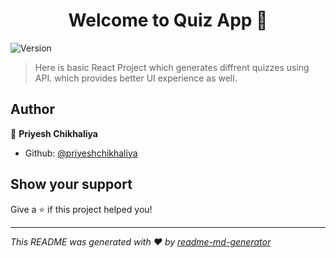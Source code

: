 <h1 align="center">Welcome to Quiz App 👋</h1>
<p>
  <img alt="Version" src="https://img.shields.io/badge/version-1.0-blue.svg?cacheSeconds=2592000" />
</p>

> Here is basic React Project which generates diffrent quizzes using API. which provides better UI experience as well. 

## Author

👤 **Priyesh Chikhaliya**

* Github: [@priyeshchikhaliya](https://github.com/priyeshchikhaliya)

## Show your support

Give a ⭐️ if this project helped you!

***
_This README was generated with ❤️ by [readme-md-generator](https://github.com/kefranabg/readme-md-generator)_